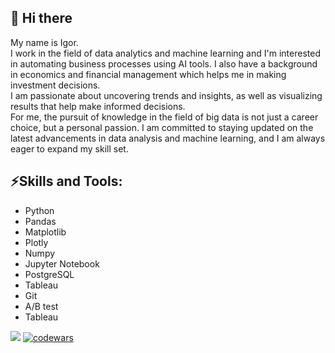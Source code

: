 ## 👋 Hi there
My name is Igor.  
I work in the field of data analytics and machine learning and I'm interested in automating business processes using AI tools. I also have a background in economics and financial management which helps me in making investment decisions.  
I am passionate about uncovering trends and insights, as well as visualizing results that help make informed decisions.  
For me, the pursuit of knowledge in the field of big data is not just a career choice, but a personal passion. I am committed to staying updated on the latest advancements in data analysis and machine learning, and I am always eager to expand my skill set.


## ⚡Skills and Tools:
- Python
- Pandas
- Matplotlib
- Plotly
- Numpy
- Jupyter Notebook
- PostgreSQL
- Tableau
- Git
- A/B test
- Tableau



![](https://komarev.com/ghpvc/?username=iqzmn) [![codewars](https://www.codewars.com/users/iqzmn/badges/micro)](https://www.codewars.com/users/iqzmn)

<!--
**iqzmn/iqzmn** is a ✨ _special_ ✨ repository because its `README.md` (this file) appears on your GitHub profile.

Here are some ideas to get you started:

- 🔭 I’m currently working on ...
- 🌱 I’m currently learning ...
- 👯 I’m looking to collaborate on ...
- 🤔 I’m looking for help with ...
- 💬 Ask me about ...
- 📫 How to reach me: ...
- 😄 Pronouns: ...
- ⚡ Fun fact: ...
-->
